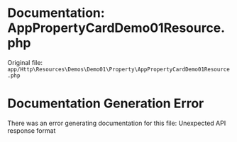 # Documentation: AppPropertyCardDemo01Resource.php

Original file: `app/Http\Resources\Demos\Demo01\Property\AppPropertyCardDemo01Resource.php`

# Documentation Generation Error

There was an error generating documentation for this file: Unexpected API response format